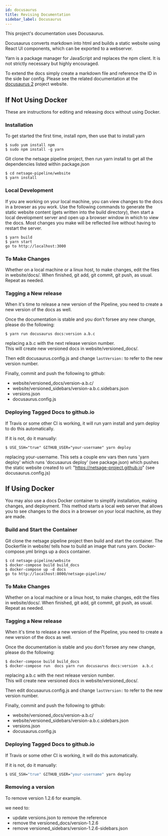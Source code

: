 ```yaml
---
id: docusaurus
title: Revising Documentation
sidebar_label: Docusaurus
---
```


This project's documentation uses Docusaurus.

Docusaurus converts markdown into html and builds a static website using React UI components, which can be exported to a webserver.

Yarn is a package manager for JavaScript and replaces the npm client. It is not strictly necessary but highly encouraged.

To extend the docs simply create a markdown file and reference the ID in the side bar config. Please see the related documentation
at the [docusaurus 2](https://v2.docusaurus.io/) project website.

## If Not Using Docker
These are instructions for editing and releasing docs without using Docker.

### Installation

To get started the first time, install npm, then use that to install yarn 
```
$ sudo yum install npm
$ sudo npm install -g yarn 
```

Git clone the netsage pipeline project, then run yarn install to get all the dependencies listed within package.json
```
$ cd netsage-pipeline/website
$ yarn install
```

### Local Development

If you are working on your local machine, you can view changes to the docs in a browser as you work. Use the following commands to generate the static website content (gets written into the build directory), then start a local development server and open up a browser window in which to view the docs. Most changes you make will be reflected live without having to restart the server.
```
$ yarn build  
$ yarn start
go to http://localhost:3000
```

### To Make Changes
Whether on a local machine or a linux host, to make changes, edit the files in website/docs/.
When finished, git add, git commit, git push, as usual.
Repeat as needed.


### Tagging a New release

When it's time to release a new version of the Pipeline, you need to create a new version of the docs as well. 

Once the documentation is stable and you don't forsee any new change, please do the following:

```
$ yarn run docusaurus docs:version a.b.c
```

replacing a.b.c with the next release version number.  
This will create new versioned docs in website/versioned_docs/.

Then edit docusaurus.config.js and change `lastVersion:` to refer to the new version number. 

Finally, commit and push the following to github:
  * website/versioned_docs/version-a.b.c/
  * website/versioned_sidebars/version-a.b.c.sidebars.json
  * versions.json 
  * docusaurus.config.js


### Deploying Tagged Docs to github.io
If Travis or some other CI is working, it will run yarn install and yarn deploy to do this automatically.

If it is not, do it manually:
```
$ USE_SSH="true" GITHUB_USER="your-username" yarn deploy   
```
replacing your-username.  This sets a couple env vars then runs 'yarn deploy' which runs 'docusaurus deploy' (see package.json) which pushes the static website created to url: "https://netsage-project.github.io" (see docusaurus.config.js) 


## If Using Docker

You may also use a docs Docker container to simplify installation, making changes, and deployment.  This method starts a local web server that allows you to see changes to the docs in a browser on your local machine, as they are made.

### Build and Start the Container

Git clone the netsage pipeline project then build and start the container. 
The Dockerfile in website/ tells how to build an image that runs yarn.  Docker-compose.yml brings up a docs container.
```
$ cd netsage-pipeline/website
$ docker-compose build build_docs
$ docker-compose up -d docs
go to http://localhost:8000/netsage-pipeline/
```

### To Make Changes
Whether on a local machine or a linux host, to make changes, edit the files in website/docs/.
When finished, git add, git commit, git push, as usual.
Repeat as needed.

### Tagging a New release

When it's time to release a new version of the Pipeline, you need to create a new version of the docs as well. 

Once the documentation is stable and you don't forsee any new change, please do the following:

```
$ docker-compose build build_docs
$ docker-compose run  docs yarn run docusaurus docs:version  a.b.c
```
replacing a.b.c with the next release version number.  
This will create new versioned docs in website/versioned_docs/.

Then edit docusaurus.config.js and change `lastVersion:` to refer to the new version number. 

Finally, commit and push the following to github:
  * website/versioned_docs/version-a.b.c/
  * website/versioned_sidebars/version-a.b.c.sidebars.json
  * versions.json 
  * docusaurus.config.js


### Deploying Tagged Docs to github.io
If Travis or some other CI is working, it will do this automatically.

If it is not, do it manually:

```sh
$ USE_SSH="true" GITHUB_USER="your-username" yarn deploy   
```

### Removing a version 

To remove version 1.2.6 for example.

we need to: 

  * update versions.json to remove the reference
  * remove the versioned_docs/version-1.2.6
  * remove versioned_sidebars/version-1.2.6-sidebars.json
